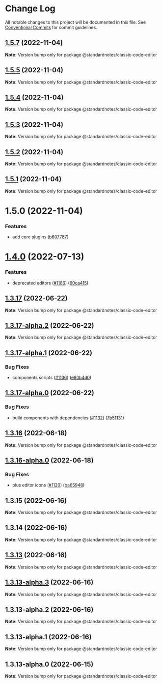 # Change Log

All notable changes to this project will be documented in this file.
See [Conventional Commits](https://conventionalcommits.org) for commit guidelines.

## [1.5.7](https://github.com/standardnotes/plugins/compare/@standardnotes/classic-code-editor@1.5.5...@standardnotes/classic-code-editor@1.5.7) (2022-11-04)

**Note:** Version bump only for package @standardnotes/classic-code-editor

## [1.5.5](https://github.com/standardnotes/plugins/compare/@standardnotes/classic-code-editor@1.5.4...@standardnotes/classic-code-editor@1.5.5) (2022-11-04)

**Note:** Version bump only for package @standardnotes/classic-code-editor

## [1.5.4](https://github.com/standardnotes/plugins/compare/@standardnotes/classic-code-editor@1.5.3...@standardnotes/classic-code-editor@1.5.4) (2022-11-04)

**Note:** Version bump only for package @standardnotes/classic-code-editor

## [1.5.3](https://github.com/standardnotes/plugins/compare/@standardnotes/classic-code-editor@1.5.2...@standardnotes/classic-code-editor@1.5.3) (2022-11-04)

**Note:** Version bump only for package @standardnotes/classic-code-editor

## [1.5.2](https://github.com/standardnotes/plugins/compare/@standardnotes/classic-code-editor@1.5.1...@standardnotes/classic-code-editor@1.5.2) (2022-11-04)

**Note:** Version bump only for package @standardnotes/classic-code-editor

## [1.5.1](https://github.com/standardnotes/plugins/compare/@standardnotes/classic-code-editor@1.5.0...@standardnotes/classic-code-editor@1.5.1) (2022-11-04)

**Note:** Version bump only for package @standardnotes/classic-code-editor

# 1.5.0 (2022-11-04)

### Features

* add core plugins ([b607787](https://github.com/standardnotes/plugins/commit/b60778762306f5647cb715102eab23083b266718))

# [1.4.0](https://github.com/standardnotes/app/compare/@standardnotes/classic-code-editor@1.3.17...@standardnotes/classic-code-editor@1.4.0) (2022-07-13)

### Features

* deprecated editors ([#1166](https://github.com/standardnotes/app/issues/1166)) ([60ca415](https://github.com/standardnotes/app/commit/60ca4150446f9a14bb6a31416686c6d07a7d0cd9))

## [1.3.17](https://github.com/standardnotes/app/compare/@standardnotes/classic-code-editor@1.3.17-alpha.2...@standardnotes/classic-code-editor@1.3.17) (2022-06-22)

**Note:** Version bump only for package @standardnotes/classic-code-editor

## [1.3.17-alpha.2](https://github.com/standardnotes/app/compare/@standardnotes/classic-code-editor@1.3.17-alpha.1...@standardnotes/classic-code-editor@1.3.17-alpha.2) (2022-06-22)

**Note:** Version bump only for package @standardnotes/classic-code-editor

## [1.3.17-alpha.1](https://github.com/standardnotes/app/compare/@standardnotes/classic-code-editor@1.3.17-alpha.0...@standardnotes/classic-code-editor@1.3.17-alpha.1) (2022-06-22)

### Bug Fixes

* components scripts ([#1136](https://github.com/standardnotes/app/issues/1136)) ([e80b4d0](https://github.com/standardnotes/app/commit/e80b4d0ffad495c758b593c30e1c4c754dda9b7e))

## [1.3.17-alpha.0](https://github.com/standardnotes/app/compare/@standardnotes/classic-code-editor@1.3.16...@standardnotes/classic-code-editor@1.3.17-alpha.0) (2022-06-22)

### Bug Fixes

* build components with dependencies ([#1132](https://github.com/standardnotes/app/issues/1132)) ([7b51131](https://github.com/standardnotes/app/commit/7b51131082567e06167664f6f0e69bf37cee6fb3))

## [1.3.16](https://github.com/standardnotes/app/compare/@standardnotes/classic-code-editor@1.3.16-alpha.0...@standardnotes/classic-code-editor@1.3.16) (2022-06-18)

**Note:** Version bump only for package @standardnotes/classic-code-editor

## [1.3.16-alpha.0](https://github.com/standardnotes/app/compare/@standardnotes/classic-code-editor@1.3.15...@standardnotes/classic-code-editor@1.3.16-alpha.0) (2022-06-18)

### Bug Fixes

* plus editor icons ([#1120](https://github.com/standardnotes/app/issues/1120)) ([ba65948](https://github.com/standardnotes/app/commit/ba65948364a3fca7bfa5005c56802102c73ccd99))

## 1.3.15 (2022-06-16)

**Note:** Version bump only for package @standardnotes/classic-code-editor

## 1.3.14 (2022-06-16)

**Note:** Version bump only for package @standardnotes/classic-code-editor

## [1.3.13](https://github.com/standardnotes/app/compare/@standardnotes/classic-code-editor@1.3.13-alpha.3...@standardnotes/classic-code-editor@1.3.13) (2022-06-16)

**Note:** Version bump only for package @standardnotes/classic-code-editor

## [1.3.13-alpha.3](https://github.com/standardnotes/app/compare/@standardnotes/classic-code-editor@1.3.13-alpha.2...@standardnotes/classic-code-editor@1.3.13-alpha.3) (2022-06-16)

**Note:** Version bump only for package @standardnotes/classic-code-editor

## 1.3.13-alpha.2 (2022-06-16)

**Note:** Version bump only for package @standardnotes/classic-code-editor

## 1.3.13-alpha.1 (2022-06-16)

**Note:** Version bump only for package @standardnotes/classic-code-editor

## 1.3.13-alpha.0 (2022-06-15)

**Note:** Version bump only for package @standardnotes/classic-code-editor
